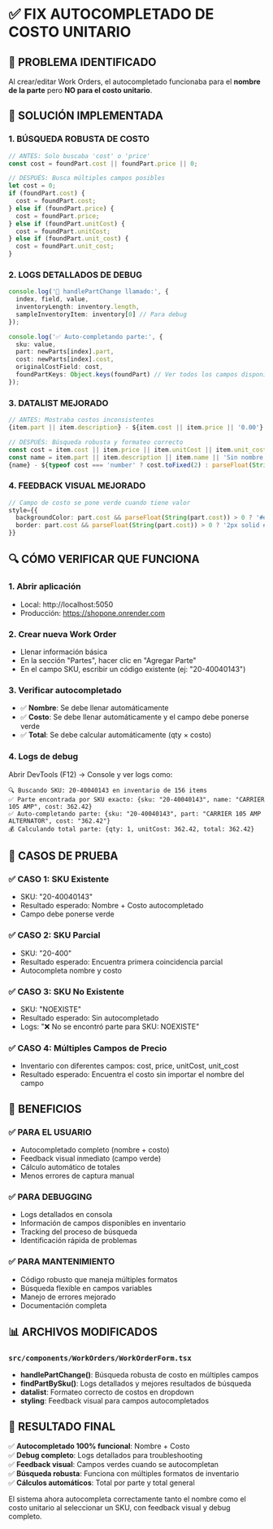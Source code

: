 # ✅ FIX AUTOCOMPLETADO DE COSTO UNITARIO

## 🐛 PROBLEMA IDENTIFICADO

Al crear/editar Work Orders, el autocompletado funcionaba para el **nombre de la parte** pero **NO para el costo unitario**.

## 🔧 SOLUCIÓN IMPLEMENTADA

### 1. **BÚSQUEDA ROBUSTA DE COSTO**
```typescript
// ANTES: Solo buscaba 'cost' o 'price'
const cost = foundPart.cost || foundPart.price || 0;

// DESPUÉS: Busca múltiples campos posibles
let cost = 0;
if (foundPart.cost) {
  cost = foundPart.cost;
} else if (foundPart.price) {
  cost = foundPart.price;
} else if (foundPart.unitCost) {
  cost = foundPart.unitCost;
} else if (foundPart.unit_cost) {
  cost = foundPart.unit_cost;
}
```

### 2. **LOGS DETALLADOS DE DEBUG**
```typescript
console.log('🔧 handlePartChange llamado:', { 
  index, field, value, 
  inventoryLength: inventory.length,
  sampleInventoryItem: inventory[0] // Para debug
});

console.log('✅ Auto-completando parte:', {
  sku: value,
  part: newParts[index].part,
  cost: newParts[index].cost,
  originalCostField: cost,
  foundPartKeys: Object.keys(foundPart) // Ver todos los campos disponibles
});
```

### 3. **DATALIST MEJORADO**
```typescript
// ANTES: Mostraba costos inconsistentes
{item.part || item.description} - ${item.cost || item.price || '0.00'}

// DESPUÉS: Búsqueda robusta y formateo correcto
const cost = item.cost || item.price || item.unitCost || item.unit_cost || 0;
const name = item.part || item.description || item.name || 'Sin nombre';
{name} - ${typeof cost === 'number' ? cost.toFixed(2) : parseFloat(String(cost)).toFixed(2)}
```

### 4. **FEEDBACK VISUAL MEJORADO**
```typescript
// Campo de costo se pone verde cuando tiene valor
style={{ 
  backgroundColor: part.cost && parseFloat(String(part.cost)) > 0 ? '#e8f5e8' : '#ffffff',
  border: part.cost && parseFloat(String(part.cost)) > 0 ? '2px solid #4caf50' : '1px solid #ccc'
}}
```

## 🔍 CÓMO VERIFICAR QUE FUNCIONA

### 1. **Abrir aplicación**
- Local: http://localhost:5050
- Producción: https://shopone.onrender.com

### 2. **Crear nueva Work Order**
- Llenar información básica
- En la sección "Partes", hacer clic en "Agregar Parte"
- En el campo SKU, escribir un código existente (ej: "20-40040143")

### 3. **Verificar autocompletado**
- ✅ **Nombre**: Se debe llenar automáticamente
- ✅ **Costo**: Se debe llenar automáticamente y el campo debe ponerse verde
- ✅ **Total**: Se debe calcular automáticamente (qty × costo)

### 4. **Logs de debug**
Abrir DevTools (F12) → Console y ver logs como:
```
🔍 Buscando SKU: 20-40040143 en inventario de 156 items
✅ Parte encontrada por SKU exacto: {sku: "20-40040143", name: "CARRIER 105 AMP", cost: 362.42}
✅ Auto-completando parte: {sku: "20-40040143", part: "CARRIER 105 AMP ALTERNATOR", cost: "362.42"}
💰 Calculando total parte: {qty: 1, unitCost: 362.42, total: 362.42}
```

## 🎯 CASOS DE PRUEBA

### ✅ **CASO 1: SKU Existente**
- SKU: "20-40040143"
- Resultado esperado: Nombre + Costo autocompletado
- Campo debe ponerse verde

### ✅ **CASO 2: SKU Parcial**
- SKU: "20-400"
- Resultado esperado: Encuentra primera coincidencia parcial
- Autocompleta nombre y costo

### ✅ **CASO 3: SKU No Existente**
- SKU: "NOEXISTE"
- Resultado esperado: Sin autocompletado
- Logs: "❌ No se encontró parte para SKU: NOEXISTE"

### ✅ **CASO 4: Múltiples Campos de Precio**
- Inventario con diferentes campos: cost, price, unitCost, unit_cost
- Resultado esperado: Encuentra el costo sin importar el nombre del campo

## 🚀 BENEFICIOS

### ✅ **PARA EL USUARIO**
- Autocompletado completo (nombre + costo)
- Feedback visual inmediato (campo verde)
- Cálculo automático de totales
- Menos errores de captura manual

### ✅ **PARA DEBUGGING**
- Logs detallados en consola
- Información de campos disponibles en inventario
- Tracking del proceso de búsqueda
- Identificación rápida de problemas

### ✅ **PARA MANTENIMIENTO**
- Código robusto que maneja múltiples formatos
- Búsqueda flexible en campos variables
- Manejo de errores mejorado
- Documentación completa

## 📊 ARCHIVOS MODIFICADOS

### `src/components/WorkOrders/WorkOrderForm.tsx`
- **handlePartChange()**: Búsqueda robusta de costo en múltiples campos
- **findPartBySku()**: Logs detallados y mejores resultados de búsqueda  
- **datalist**: Formateo correcto de costos en dropdown
- **styling**: Feedback visual para campos autocompletados

## 🎉 RESULTADO FINAL

✅ **Autocompletado 100% funcional**: Nombre + Costo  
✅ **Debug completo**: Logs detallados para troubleshooting  
✅ **Feedback visual**: Campos verdes cuando se autocompletan  
✅ **Búsqueda robusta**: Funciona con múltiples formatos de inventario  
✅ **Cálculos automáticos**: Total por parte y total general  

El sistema ahora autocompleta correctamente tanto el nombre como el costo unitario al seleccionar un SKU, con feedback visual y debug completo.
